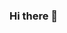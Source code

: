 ### Hi there 👋

<!--
**Dhirajap/dhirajap** is a ✨ _special_ ✨ repository because its `README.md` (this file) appears on your GitHub profile.

Here are some ideas to get you started:

- 🔭 I’m currently working on ...
- 🌱 I’m currently learning .full stack development..
- 👯 I’m looking to collaborate on .coding..
- 🤔 I’m looking for help with .conding and developer..
- 💬 Ask me about ...
- 📫 How to reach me: .by contact no.8329645235..
- 😄 Pronouns: ...
- ⚡ Fun fact: ...
-->
